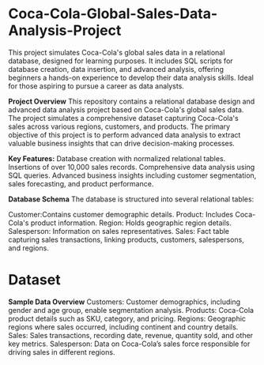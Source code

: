 # Coca-Cola-Global-Sales-Data-Analysis-Project
This project simulates Coca-Cola's global sales data in a relational database, designed for learning purposes. It includes SQL scripts for database creation, data insertion, and advanced analysis, offering beginners a hands-on experience to develop their data analysis skills. Ideal for those aspiring to pursue a career as data analysts.

**Project Overview**
This repository contains a relational database design and advanced data analysis project based on Coca-Cola's global sales data. The project simulates a comprehensive dataset capturing Coca-Cola's sales across various regions, customers, and products. The primary objective of this project is to perform advanced data analysis to extract valuable business insights that can drive decision-making processes.

**Key Features:**
Database creation with normalized relational tables.
Insertions of over 10,000 sales records.
Comprehensive data analysis using SQL queries.
Advanced business insights including customer segmentation, sales forecasting, and product performance.

**Database Schema**
The database is structured into several relational tables:

Customer:Contains customer demographic details.
Product: Includes Coca-Cola's product information.
Region: Holds geographic region details.
Salesperson: Information on sales representatives.
Sales: Fact table capturing sales transactions, linking products, customers, salespersons, and regions.

# Dataset
**Sample Data Overview**
Customers: Customer demographics, including gender and age group, enable segmentation analysis.
Products: Coca-Cola product details such as SKU, category, and pricing.
Regions: Geographic regions where sales occurred, including continent and country details.
Sales: Sales transactions, recording date, revenue, quantity sold, and other key metrics.
Salesperson: Data on Coca-Cola’s sales force responsible for driving sales in different regions.
